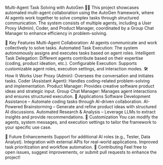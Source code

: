 Multi-Agent Task Solving with AutoGen 🤖🤝
This project showcases automated multi-agent collaboration using the AutoGen framework, where AI agents work together to solve complex tasks through structured communication. The system consists of multiple agents, including a User Proxy (Admin), Coder, and Product Manager, coordinated by a Group Chat Manager to enhance efficiency in problem-solving.

🚀 Key Features
Multi-Agent Collaboration: AI agents communicate and work collectively to solve tasks.
Automated Task Execution: The system autonomously assigns and executes tasks based on agent roles.
Intelligent Task Delegation: Different agents contribute based on their expertise (coding, product ideation, etc.).
Configurable Execution: Supports customizable agent roles, execution settings, and interaction modes.
🛠 How It Works
User Proxy (Admin): Oversees the conversation and initiates tasks.
Coder (Assistant Agent): Handles coding-related problem-solving and implementation.
Product Manager: Provides creative software product ideas and strategic input.
Group Chat Manager: Manages agent interactions and ensures structured execution.
📌 Applications
Software Development Assistance – Automate coding tasks through AI-driven collaboration.
AI-Powered Brainstorming – Generate and refine product ideas with structured AI discussions.
Automated Research & Analysis – Leverage LLMs to extract insights and provide recommendations.
🔧 Customization
You can modify the agents, system messages, and execution settings to tailor the framework to your specific use case.

🚀 Future Enhancements
Support for additional AI roles (e.g., Tester, Data Analyst).
Integration with external APIs for real-world applications.
Improved task prioritization and workflow automation.
🤝 Contributing
Feel free to open issues, suggest improvements, or submit pull requests to enhance the project!
